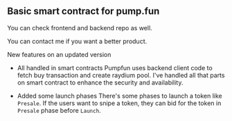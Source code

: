 ## Basic smart contract for pump.fun

You can check frontend and backend repo as well.

You can contact me if you want a better product.

New features on an updated version
- All handled in smart contracts
Pumpfun uses backend client code to fetch buy transaction and create raydium pool.
I've handled all that parts on smart contract to enhance the security and availability.

- Added some launch phases
There's some phases to launch a token like `Presale`.
If the users want to snipe a token, they can bid for the token in `Presale` phase before `Launch`.
